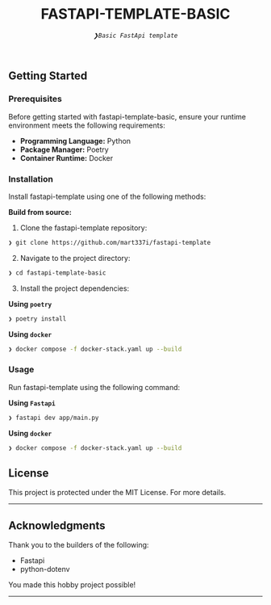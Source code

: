 <p align="center"><h1 align="center">FASTAPI-TEMPLATE-BASIC</h1></p>
<p align="center">
	<em><code>❯Basic FastApi template</code></em>
</p>
<p align="center"><!-- default option, no dependency badges. -->
</p>
<p align="center">
	<!-- default option, no dependency badges. -->
</p>
<br>


##  Getting Started

###  Prerequisites

Before getting started with fastapi-template-basic, ensure your runtime environment meets the following requirements:

- **Programming Language:** Python
- **Package Manager:** Poetry
- **Container Runtime:** Docker


###  Installation

Install fastapi-template using one of the following methods:

**Build from source:**

1. Clone the fastapi-template repository:
```sh
❯ git clone https://github.com/mart337i/fastapi-template
```

2. Navigate to the project directory:
```sh
❯ cd fastapi-template-basic
```

3. Install the project dependencies:


**Using `poetry`** &nbsp; 

```sh
❯ poetry install
```


**Using `docker`** &nbsp; 

```sh
❯ docker compose -f docker-stack.yaml up --build
```




###  Usage
Run fastapi-template using the following command:

**Using `Fastapi`** &nbsp; 

```sh
❯ fastapi dev app/main.py 
```


**Using `docker`** &nbsp; 

```sh
❯ docker compose -f docker-stack.yaml up --build
```

##  License

This project is protected under the MIT License. For more details.

---

##  Acknowledgments
Thank you to the builders of the following: 

- Fastapi
- python-dotenv

You made this hobby project possible! 

---
